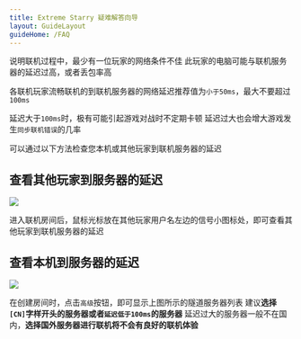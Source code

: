 ```yaml
---
title: Extreme Starry 疑难解答向导
layout: GuideLayout
guideHome: /FAQ
---
```


说明联机过程中，最少有一位玩家的网络条件不佳
此玩家的电脑可能与联机服务器的延迟过高，或者丢包率高

各联机玩家流畅联机的到联机服务器的网络延迟推荐值为`小于50ms`，最大不要超过`100ms`

延迟大于`100ms`时，极有可能引起游戏对战时不定期卡顿
延迟过大也会增大游戏发生`同步联机错误`的几率

可以通过以下方法检查您本机或其他玩家到联机服务器的延迟

## 查看其他玩家到服务器的延迟

![](image/Network/1701943652026.png)

进入联机房间后，鼠标光标放在其他玩家用户名左边的信号小图标处，即可查看其他玩家到联机服务器的延迟

## 查看本机到服务器的延迟

![](image/Network/1701943688682.png)

在创建房间时，点击`高级`按钮，即可显示上图所示的隧道服务器列表
建议**选择`[CN]`字样开头的服务器或者`延迟低于100ms`的服务器**
延迟过大的服务器一般不在国内，**选择国外服务器进行联机将不会有良好的联机体验**
